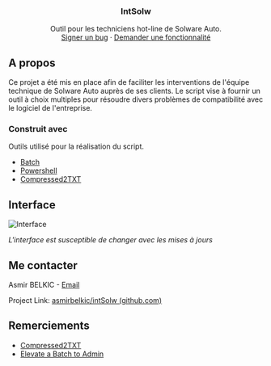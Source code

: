 
<!-- IntSolw -->
<div align="center">
  <h3 align="center">IntSolw</h3>
  <p align="center">
    Outil pour les techniciens hot-line de Solware Auto.
    <br />
    <a href="mailto:abelkic@solware.fr">Signer un bug</a>
    ·
    <a href="mailto:abelkic@solware.fr">Demander une fonctionnalité</a>
  </p>
</div>

<!-- A propos -->
## A propos

Ce projet a été mis en place afin de faciliter les interventions de l'équipe technique de Solware Auto auprès de ses clients.
Le script vise à fournir un outil à choix multiples pour résoudre divers problèmes de compatibilité avec le logiciel de l'entreprise.

### Construit avec

Outils utilisé pour la réalisation du script.

* [Batch](https://windows.developpez.com/cours/ligne-commande/?page=page_24)
* [Powershell](https://docs.microsoft.com/fr-fr/powershell/scripting/overview?view=powershell-7.2)
* [Compressed2TXT](https://github.com/AveYo/Compressed2TXT)


<!-- Interface -->
## Interface

![Interface](https://i.ibb.co/DCFDZ3p/2022-06-16-18-18-51-Google-Traduction-et-5-pages-de-plus-Personnel-Microsoft-Edge.png)

_L'interface est susceptible de changer avec les mises à jours_

<!-- Me contacter -->
## Me contacter

Asmir BELKIC - [Email](mailto:abelkic@solware.fr)

Project Link: [asmirbelkic/intSolw (github.com)](https://github.com/asmirbelkic/intSolw)

<!-- Remerciements-->
## Remerciements
* [Compressed2TXT](https://github.com/AveYo/Compressed2TXT)
* [Elevate a Batch to Admin](https://www.winhelponline.com/blog/automatically-elevate-batch-file-run-administrator/)
